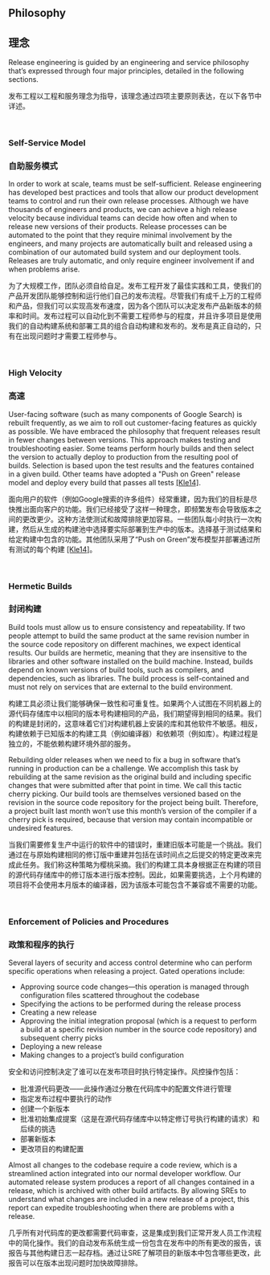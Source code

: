 ## **Philosophy**

## **理念**

Release engineering is guided by an engineering and service philosophy that’s expressed through four major principles, detailed in the following sections.

发布工程以工程和服务理念为指导，该理念通过四项主要原则表达，在以下各节中详述。

<br>

### **Self-Service Model**

### **自助服务模式**

In order to work at scale, teams must be self-sufficient. Release engineering has developed best practices and tools that allow our product development teams to control and run their own release processes. Although we have thousands of engineers and products, we can achieve a high release velocity because individual teams can decide how often and when to release new versions of their products. Release processes can be automated to the point that they require minimal involvement by the engineers, and many projects are automatically built and released using a combination of our automated build system and our deployment tools. Releases are truly automatic, and only require engineer involvement if and when problems arise.

为了大规模工作，团队必须自给自足。发布工程开发了最佳实践和工具，使我们的产品开发团队能够控制和运行他们自己的发布流程。尽管我们有成千上万的工程师和产品，但我们可以实现高发布速度，因为各个团队可以决定发布产品新版本的频率和时间。发布过程可以自动化到不需要工程师参与的程度，并且许多项目是使用我们的自动构建系统和部署工具的组合自动构建和发布的。发布是真正自动的，只有在出现问题时才需要工程师参与。

<br>

### **High Velocity**

### **高速**

User-facing software (such as many components of Google Search) is rebuilt frequently, as we aim to roll out customer-facing features as quickly as possible. We have embraced the philosophy that frequent releases result in fewer changes between versions. This approach makes testing and troubleshooting easier. Some teams perform hourly builds and then select the version to actually deploy to production from the resulting pool of builds. Selection is based upon the test results and the features contained in a given build. Other teams have adopted a "Push on Green" release model and deploy every build that passes all tests [[Kle14]](https://www.usenix.org/publications/login/october-2014-vol-39-no-5/making-push-green-reality).

面向用户的软件（例如Google搜索的许多组件）经常重建，因为我们的目标是尽快推出面向客户的功能。我们已经接受了这样一种理念，即频繁发布会导致版本之间的更改更少。这种方法使测试和故障排除更加容易。一些团队每小时执行一次构建，然后从生成的构建池中选择要实际部署到生产中的版本。选择基于测试结果和给定构建中包含的功能。其他团队采用了“Push on Green”发布模型并部署通过所有测试的每个构建 [[Kle14]](https://www.usenix.org/publications/login/october-2014-vol-39-no-5/making-push-green-reality)。

<br>

### **Hermetic Builds**

### **封闭构建**

Build tools must allow us to ensure consistency and repeatability. If two people attempt to build the same product at the same revision number in the source code repository on different machines, we expect identical results. Our builds are hermetic, meaning that they are insensitive to the libraries and other software installed on the build machine. Instead, builds depend on known versions of build tools, such as compilers, and dependencies, such as libraries. The build process is self-contained and must not rely on services that are external to the build environment.

构建工具必须让我们能够确保一致性和可重复性。如果两个人试图在不同机器上的源代码存储库中以相同的版本号构建相同的产品，我们期望得到相同的结果。我们的构建是封闭的，这意味着它们对构建机器上安装的库和其他软件不敏感。相反，构建依赖于已知版本的构建工具（例如编译器）和依赖项（例如库）。构建过程是独立的，不能依赖构建环境外部的服务。

Rebuilding older releases when we need to fix a bug in software that’s running in production can be a challenge. We accomplish this task by rebuilding at the same revision as the original build and including specific changes that were submitted after that point in time. We call this tactic cherry picking. Our build tools are themselves versioned based on the revision in the source code repository for the project being built. Therefore, a project built last month won’t use this month’s version of the compiler if a cherry pick is required, because that version may contain incompatible or undesired features.

当我们需要修复生产中运行的软件中的错误时，重建旧版本可能是一个挑战。我们通过在与原始构建相同的修订版中重建并包括在该时间点之后提交的特定更改来完成此任务。我们称这种策略为樱桃采摘。我们的构建工具本身根据正在构建的项目的源代码存储库中的修订版本进行版本控制。因此，如果需要挑选，上个月构建的项目将不会使用本月版本的编译器，因为该版本可能包含不兼容或不需要的功能。

<br>

### **Enforcement of Policies and Procedures**

### **政策和程序的执行**

Several layers of security and access control determine who can perform specific operations when releasing a project. Gated operations include:

* Approving source code changes—this operation is managed through configuration files scattered throughout the codebase
* Specifying the actions to be performed during the release process
* Creating a new release
* Approving the initial integration proposal (which is a request to perform a build at a specific revision number in the source code repository) and subsequent cherry picks
* Deploying a new release
* Making changes to a project’s build configuration

安全和访问控制决定了谁可以在发布项目时执行特定操作。风控操作包括：

* 批准源代码更改——此操作通过分散在代码库中的配置文件进行管理
* 指定发布过程中要执行的动作
* 创建一个新版本
* 批准初始集成提案（这是在源代码存储库中以特定修订号执行构建的请求）和后续的挑选
* 部署新版本
* 更改项目的构建配置

Almost all changes to the codebase require a code review, which is a streamlined action integrated into our normal developer workflow. Our automated release system produces a report of all changes contained in a release, which is archived with other build artifacts. By allowing SREs to understand what changes are included in a new release of a project, this report can expedite troubleshooting when there are problems with a release.

几乎所有对代码库的更改都需要代码审查，这是集成到我们正常开发人员工作流程中的简化操作。我们的自动发布系统生成一份包含在发布中的所有更改的报告，该报告与其他构建日志一起存档。通过让SRE了解项目的新版本中包含哪些更改，此报告可以在版本出现问题时加快故障排除。
